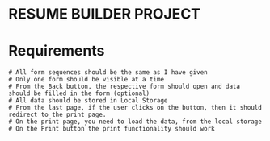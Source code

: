 # RESUME BUILDER PROJECT

# Requirements

    # All form sequences should be the same as I have given
    # Only one form should be visible at a time
    # From the Back button, the respective form should open and data should be filled in the form (optional)
    # All data should be stored in Local Storage
    # From the last page, if the user clicks on the button, then it should redirect to the print page.
    # On the print page, you need to load the data, from the local storage
    # On the Print button the print functionality should work
